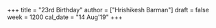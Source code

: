+++
title = "23rd Birthday"
author = ["Hrishikesh Barman"]
draft = false
week = 1200
cal_date = "14 Aug'19"
+++
